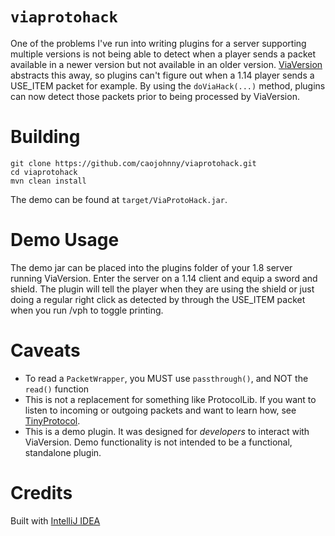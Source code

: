 # `viaprotohack`

One of the problems I've run into writing plugins for a
server supporting multiple versions is not being able to
detect when a player sends a packet available in a newer
version but not available in an older version.
[ViaVersion](https://github.com/ViaVersion/ViaVersion)
abstracts this away, so plugins can't figure out when a 1.14
player sends a USE_ITEM packet for example. By using the
`doViaHack(...)` method, plugins can now detect those
packets prior to being processed by ViaVersion.

# Building

``` shell
git clone https://github.com/caojohnny/viaprotohack.git
cd viaprotohack
mvn clean install
```

The demo can be found at `target/ViaProtoHack.jar`.

# Demo Usage

The demo jar can be placed into the plugins folder of your
1.8 server running ViaVersion. Enter the server on a 1.14
client and equip a sword and shield. The plugin will tell
the player when they are using the shield or just doing a
regular right click as detected by through the USE_ITEM
packet when you run /vph to toggle printing.

# Caveats

- To read a `PacketWrapper`, you MUST use `passthrough()`,
and NOT the `read()` function
- This is not a replacement for something like ProtocolLib.
If you want to listen to incoming or outgoing packets and
want to learn how, see
[TinyProtocol](https://github.com/aadnk/ProtocolLib/tree/master/modules/TinyProtocol).
- This is a demo plugin. It was designed for *developers* to
interact with ViaVersion. Demo functionality is not intended
to be a functional, standalone plugin.

# Credits

Built with [IntelliJ IDEA](https://www.jetbrains.com/idea/)
